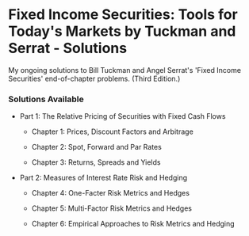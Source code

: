 # Fixed Income Securities: Tools for Today's Markets by Tuckman and Serrat - Solutions

My ongoing solutions to Bill Tuckman and Angel Serrat's 'Fixed Income Securities' end-of-chapter problems. (Third Edition.)

### Solutions Available

* Part 1: The Relative Pricing of Securities with Fixed Cash Flows

  * Chapter 1: Prices, Discount Factors and Arbitrage

  * Chapter 2: Spot, Forward and Par Rates

  * Chapter 3: Returns, Spreads and Yields

* Part 2: Measures of Interest Rate Risk and Hedging

  * Chapter 4: One-Facter Risk Metrics and Hedges

  * Chapter 5: Multi-Factor Risk Metrics and Hedges

  * Chapter 6: Empirical Approaches to Risk Metrics and Hedging
